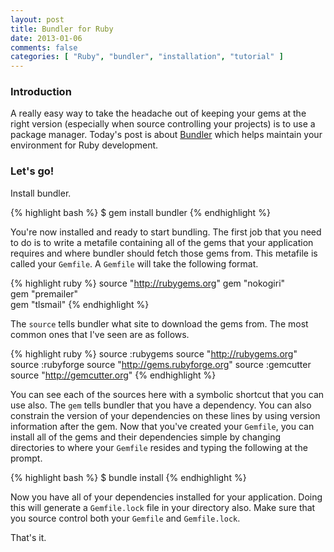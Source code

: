 ```yaml
---
layout: post
title: Bundler for Ruby
date: 2013-01-06
comments: false
categories: [ "Ruby", "bundler", "installation", "tutorial" ]
---
```


### Introduction

A really easy way to take the headache out of keeping your gems at the right version (especially when source controlling your projects) is to use a package manager. Today's post is about [Bundler](http://gembundler.com/) which helps maintain your environment for Ruby development.

### Let's go!

Install bundler.

{% highlight bash %}
$ gem install bundler
{% endhighlight %}

You're now installed and ready to start bundling. The first job that you need to do is to write a metafile containing all of the gems that your application requires and where bundler should fetch those gems from. This metafile is called your `Gemfile`. A `Gemfile` will take the following format.

{% highlight ruby %}
source "http://rubygems.org"
gem "nokogiri"              
gem "premailer"             
gem "tlsmail"
{% endhighlight %}

The `source` tells bundler what site to download the gems from. The most common ones that I've seen are as follows. 

{% highlight ruby %}
source :rubygems
source "http://rubygems.org"
source :rubyforge
source "http://gems.rubyforge.org"
source :gemcutter
source "http://gemcutter.org"
{% endhighlight %}

You can see each of the sources here with a symbolic shortcut that you can use also. The `gem` tells bundler that you have a dependency. You can also constrain the version of your dependencies on these lines by using version information after the gem. Now that you've created your `Gemfile`, you can install all of the gems and their dependencies simple by changing directories to where your `Gemfile` resides and typing the following at the prompt.

{% highlight bash %}
$ bundle install
{% endhighlight %}

Now you have all of your dependencies installed for your application. Doing this will generate a `Gemfile.lock` file in your directory also. Make sure that you source control both your `Gemfile` and `Gemfile.lock`.

That's it.